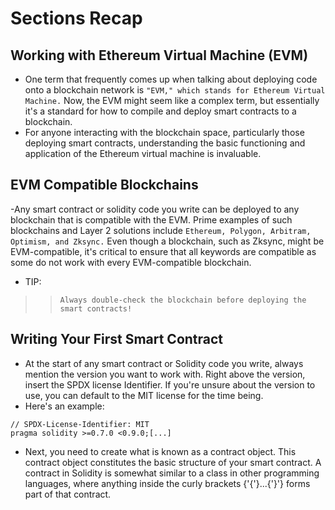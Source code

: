 # Sections Recap

## Working with Ethereum Virtual Machine (EVM)
- One term that frequently comes up when talking about deploying code onto a blockchain network is `"EVM," which stands for Ethereum Virtual Machine.` Now, the EVM might seem like a complex term, but essentially it's a standard for how to compile and deploy smart contracts to a blockchain.
- For anyone interacting with the blockchain space, particularly those deploying smart contracts, understanding the basic functioning and application of the Ethereum virtual machine is invaluable.

## EVM Compatible Blockchains
-Any smart contract or solidity code you write can be deployed to any blockchain that is compatible with the EVM. Prime examples of such blockchains and Layer 2 solutions include `Ethereum, Polygon, Arbitram, Optimism, and Zksync.` Even though a blockchain, such as Zksync, might be EVM-compatible, it's critical to ensure that all keywords are compatible as some do not work with every EVM-compatible blockchain.
- TIP:

>> `Always double-check the blockchain before deploying the smart contracts!`

## Writing Your First Smart Contract
- At the start of any smart contract or Solidity code you write, always mention the version you want to work with. Right above the version, insert the SPDX license Identifier. If you're unsure about the version to use, you can default to the MIT license for the time being.
- Here's an example:

```
// SPDX-License-Identifier: MIT
pragma solidity >=0.7.0 <0.9.0;[...]
```

- Next, you need to create what is known as a contract object. This contract object constitutes the basic structure of your smart contract. A contract in Solidity is somewhat similar to a class in other programming languages, where anything inside the curly brackets {'{'}...{'}'} forms part of that contract.

##
